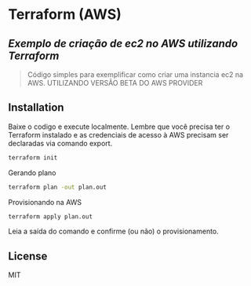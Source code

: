 # Terraform (AWS)
## _Exemplo de criação de ec2 no AWS utilizando Terraform_


> Código simples para exemplificar
> como criar uma instancia ec2 na AWS.
> UTILIZANDO VERSÃO BETA DO AWS PROVIDER


## Installation

Baixe o codigo e execute localmente. Lembre que você precisa ter o Terraform instalado e as credenciais de acesso à AWS precisam ser declaradas via comando export.

```sh
terraform init
```

Gerando plano

```sh
terraform plan -out plan.out
```

Provisionando na AWS

```sh
terraform apply plan.out
```

Leia a saída do comando e confirme (ou não) o provisionamento.


## License

MIT
